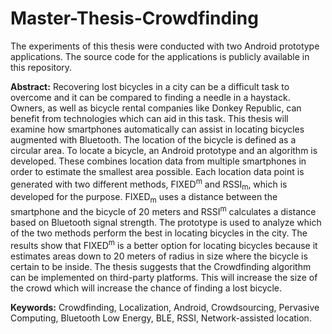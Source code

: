 # Master-Thesis-Crowdfinding
The experiments of this thesis were conducted with two Android prototype applications. The source code for the applications is publicly available in this  repository.

**Abstract:**
Recovering lost bicycles in a city can be a difficult task to overcome and it can be compared to finding a needle in a haystack. Owners, as well as bicycle rental companies like Donkey Republic, can benefit from technologies which can aid in this task. This thesis will examine how smartphones automatically can assist in locating bicycles augmented with Bluetooth. The location of the bicycle is defined as a circular area. To locate a bicycle, an Android prototype and an algorithm is developed. These combines location data from multiple smartphones in order to estimate the smallest area possible. Each location data point is generated with two different methods, FIXED<sup>m</sup> and RSSI<sub>m</sub>, which is developed for the purpose. FIXED<sub>m</sub> uses a distance between the smartphone and the bicycle of 20 meters and RSSI<sup>m</sup> calculates a distance based on Bluetooth signal strength. The prototype is used to analyze which of the two methods perform the best in locating bicycles in the city. The results show that FIXED<sup>m</sup> is a better option for locating bicycles because it estimates areas down to 20 meters of radius in size where the bicycle is certain to be inside. The thesis suggests that the Crowdfinding algorithm can be implemented on third-party platforms. This will increase the size of the crowd which will increase the chance of finding a lost bicycle.

**Keywords:** 
Crowdfinding, Localization, Android, Crowdsourcing, Pervasive Computing, Bluetooth Low Energy, BLE, RSSI, Network-assisted location.

